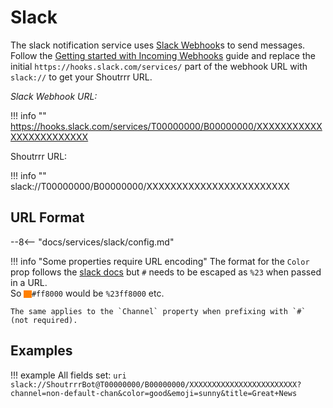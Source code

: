 # Slack

The slack notification service uses [Slack Webhook](https://api.slack.com/messaging/webhooks)s to send messages.  
Follow the [Getting started with Incoming Webhooks](https://api.slack.com/messaging/webhooks#getting_started) guide and
replace the initial `https://hooks.slack.com/services/` part of the webhook URL with `slack://` to get your Shoutrrr URL.

*Slack Webhook URL:*

!!! info ""
    https://hooks.slack.com/services/T00000000/B00000000/XXXXXXXXXXXXXXXXXXXXXXXX

Shoutrrr URL:

!!! info ""
    slack://T00000000/B00000000/XXXXXXXXXXXXXXXXXXXXXXXX


## URL Format
    
--8<-- "docs/services/slack/config.md"

!!! info "Some properties require URL encoding"
    The format for the `Color` prop follows the [slack docs](https://api.slack.com/reference/messaging/attachments#fields)
    but `#` needs to be escaped as `%23` when passed in a URL.  
    So <span style="background:#ff8000;width:.9em;height:.9em;display:inline-block;vertical-align:middle"></span><code>#ff8000</code> would be `%23ff8000` etc.
    
    The same applies to the `Channel` property when prefixing with `#` (not required).
## Examples

!!! example
    All fields set:
    ```uri
    slack://ShoutrrrBot@T00000000/B00000000/XXXXXXXXXXXXXXXXXXXXXXXX?channel=non-default-chan&color=good&emoji=sunny&title=Great+News
    ```
